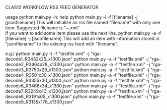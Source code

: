 CLAS12 WORKFLOW RSS FEED GENERATOR

usage
python main.py -h: help
python main.py -i -f [filename] -j [jsonfilename]
  This will initialize an rss file named "filename" with only one item.
  Suggested filename is "~.xml"           
  If you want to add some item please use the next line.
python main.py -a -f [filename] -j [jsonfilename]
  This will add an item with information stored in "jsonfilename" to the existing rss feed with "filename".

e.g.)
python main.py -i -f "testfile.xml" -j "rga-decode1_R3432x25_x1300.json"
python main.py -a -f "testfile.xml" -j "rga-decode2_R3464x28_x1300.json"
python main.py -a -f "testfile.xml" -j "rga-decode3_R3750x29_x1300.json"
python main.py -a -f "testfile.xml" -j "rga-decode4_R3501x30_x1300.json"
python main.py -a -f "testfile.xml" -j "rga-decode5_R3355x30_x1300.json"
python main.py -a -f "testfile.xml" -j "rga-decode6_R3466x34_x1300.json"
python main.py -a -f "testfile.xml" -j "rga-decode7_R3249x43_x1300.json"
python main.py -a -f "testfile.xml" -j "rga-decode8_R3191x65_x1300.json"
python main.py -a -f "testfile.xml" -j "rga-decode9_R3135x178_x1300.json" 
